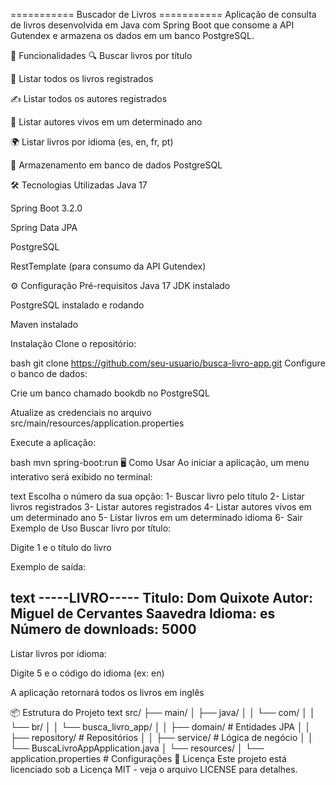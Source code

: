 =========== Buscador de Livros ===========
Aplicação de consulta de livros desenvolvida em Java com Spring Boot que consome a API Gutendex e armazena os dados em um banco PostgreSQL.

🚀 Funcionalidades
🔍 Buscar livros por título

📖 Listar todos os livros registrados

✍️ Listar todos os autores registrados

🎂 Listar autores vivos em um determinado ano

🌍 Listar livros por idioma (es, en, fr, pt)

💾 Armazenamento em banco de dados PostgreSQL

🛠️ Tecnologias Utilizadas
Java 17

Spring Boot 3.2.0

Spring Data JPA

PostgreSQL

RestTemplate (para consumo da API Gutendex)

⚙️ Configuração
Pré-requisitos
Java 17 JDK instalado

PostgreSQL instalado e rodando

Maven instalado

Instalação
Clone o repositório:

bash
git clone https://github.com/seu-usuario/busca-livro-app.git
Configure o banco de dados:

Crie um banco chamado bookdb no PostgreSQL

Atualize as credenciais no arquivo src/main/resources/application.properties

Execute a aplicação:

bash
mvn spring-boot:run
🖥️ Como Usar
Ao iniciar a aplicação, um menu interativo será exibido no terminal:

text
Escolha o número da sua opção:
1- Buscar livro pelo titulo
2- Listar livros registrados
3- Listar autores registrados
4- Listar autores vivos em um determinado ano
5- Listar livros em um determinado idioma
6- Sair
Exemplo de Uso
Buscar livro por título:

Digite 1 e o título do livro

Exemplo de saída:

text
-----LIVRO-----
Titulo: Dom Quixote
Autor: Miguel de Cervantes Saavedra
Idioma: es
Número de downloads: 5000
----------------------
Listar livros por idioma:

Digite 5 e o código do idioma (ex: en)

A aplicação retornará todos os livros em inglês

📦 Estrutura do Projeto
text
src/
├── main/
│   ├── java/
│   │   └── com/
│   │       └── br/
│   │           └── busca_livro_app/
│   │               ├── domain/       # Entidades JPA
│   │               ├── repository/   # Repositórios
│   │               ├── service/      # Lógica de negócio
│   │               └── BuscaLivroAppApplication.java
│   └── resources/
│       └── application.properties    # Configurações
📄 Licença
Este projeto está licenciado sob a Licença MIT - veja o arquivo LICENSE para detalhes.
